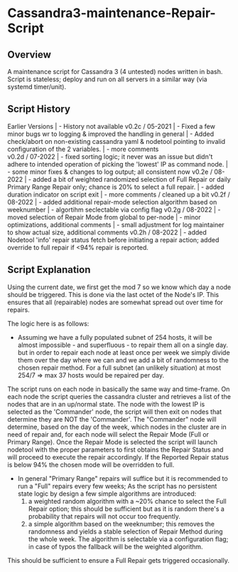 # Cassandra3-maintenance-Repair-Script

Overview
--------
A maintenance script for Cassandra 3 (4 untested) nodes written in bash.
Script is stateless; deploy and run on all servers in a similar way (via systemd timer/unit).

Script History
--------------
Earlier Versions    | - History not available
v0.2c  / 05-2021    | - Fixed a few minor bugs wr to logging & improved the handling in general
                    | - Added check/abort on non-existing cassandra yaml & nodetool pointing to invalid configuration of the 2 variables.
                    | - more comments                    
  v0.2d / 07-2022   | - fixed sorting logic; it never was an issue but didn't adhere to intended operation of picking the 'lowest' IP as command node.
                    | - some minor fixes & changes to log output; all consistent now
  v0.2e / 08-2022   | - added a bit of weighted randomized selection of Full Repair or daily Primary Range Repair only; chance is 20% to select a full repair.
                    | - added duration indicator on script exit
                    | - more comments / cleaned up a bit
  v0.2f / 08-2022   | - added additional repair-mode selection algorithm based on weeknumber
                    | - algortihm seclectable via config flag
  v0.2g / 08-2022   | - moved selection of Repair Mode from global to per-node
                    | - minor optimizations, additional comments
                    | - small adjustment for log maintainer to show actual size, additional comments
  v0.2h / 08-2022   | - added Nodetool 'info' repair status fetch before initiating a repair action; added override to full repair if <94% repair is reported.

Script Explanation
------------------
Using the current date, we first get the mod 7 so we know which day a node should be triggered. This is done via the last octet of the Node's IP.
This ensures that all (repairable) nodes are somewhat spread out over time for repairs.

The logic here is as follows: 
  - Assuming we have a fully populated subnet of 254 hosts, it will be almost impossible - and superfluous - to repair them all on a single day.
    but in order to repair each node at least once per week we simply divide them over the day where we can and we add a bit of randomness to the chosen repair method.
    For a full subnet (an unlikely situation) at most 254/7 => max 37 hosts would be repaired per day.

The script runs on each node in basically the same way and time-frame.
On each node the script queries the cassandra cluster and retrieves a list of the nodes that are in an up/normal state.
The node with the lowest IP is selected as the 'Commander' node, the script will then exit on nodes that determine they are NOT the 'Commander'.
The "Commander" node will determine, based on the day of the week, which nodes in the cluster are in need of repair and, for each node will select the Repair Mode (Full or Primary Range).
Once the Repair Mode is selected the script will launch nodetool with the proper parameters to first obtains the Repair Status and will proceed to execute the repair accordingly.
 If the Reported Repair status is below 94% the chosen mode will be overridden to full.

 - In general "Primary Range" repairs will suffice but it is recommended to run a "Full" repairs every few weeks; 
   As the script has no persistent state logic by design a few simple algorithms are introduced:
    1) a weighted random algorithm with a ~20% chance to select the Full Repair option; this should be sufficient but as it is random there's a probability that repairs will not occur too frequently.
    2) a simple algorithm based on the weeknumber; this removes the randomness and yields a stable selection of Repair Method during the whole week.
       The algorithm is selectable via a configuration flag; in case of typos the fallback will be the weighted algorithm.  

This should be sufficient to ensure a Full Repair gets triggered occasionally.
